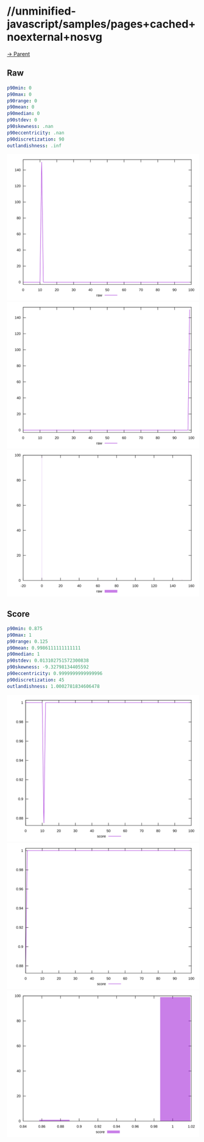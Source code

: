 
# //unminified-javascript/samples/pages+cached+noexternal+nosvg

[→ Parent](../..)


## Raw


```yaml
p90min: 0
p90max: 0
p90range: 0
p90mean: 0
p90median: 0
p90stdev: 0
p90skewness: .nan
p90eccentricity: .nan
p90discretization: 90
outlandishness: .inf

```

![PLOT: raw-values](./raw/values.svg)![PLOT: raw-sorted](./raw/sorted.svg)![PLOT: raw-histogram](./raw/histogram.svg)
## Score


```yaml
p90min: 0.875
p90max: 1
p90range: 0.125
p90mean: 0.9986111111111111
p90median: 1
p90stdev: 0.013102751572300838
p90skewness: -9.32798134405592
p90eccentricity: 0.9999999999999996
p90discretization: 45
outlandishness: 1.0002781834606478

```

![PLOT: score-values](./score/values.svg)![PLOT: score-sorted](./score/sorted.svg)![PLOT: score-histogram](./score/histogram.svg)